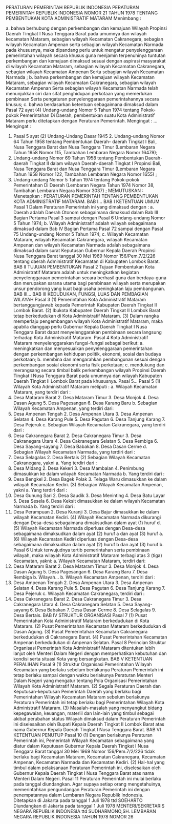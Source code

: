  PERATURAN PEMERINTAH REPUBLIK INDONESIA PERATURAN PEMERINTAH REPUBLIK INDONESIA NOMOR 21 TAHUN 1978 TENTANG PEMBENTUKAN KOTA ADMINISTRATIF MATARAM
Menimbang :

a. bahwa berhubung dengan perkembangan dan kemajuan Wilayah Propinsi Daerah Tingkat I Nusa Tenggara Barat pada umumnya dan wilayah kecamatan Mataram, sebagian wilayah Kecamatan Cakranegara, sebagian wilayah Kecamatan Ampenan serta sebagian wilayah Kecamatan Narmada pada khususnya, maka dipandang perlu untuk mengatur penyelenggaraan pemerintahan wilayah secara khusus guna menjamin terpenuhinya tuntutan perkembangan dan kemajuan dimaksud sesuai dengan aspirasi masyarakat di wilayah Kecamatan Mataram, sebagian wilayah Kecamatan Cakranegara, sebagian wilayah Kecamatan Ampenan Serta sebagian wilayah Kecamatan Narmada ;
b. bahwa perkembangan dan kemajuan wilayah Kecamatan Mataram, sebagian wilayah Kecamatan Cakranegara, sebagian wilayah Kecamatan Ampenan Serta sebagian wilayah Kecamatan Narmada telah menunjukkan ciri dan sifat penghidupan perkotaan yang memerlukan pembinaan Serta pengaturan penyelenggaraan pemerintahannya secara khusus;
c. bahwa berdasarkan ketentuan sebagaimana dimaksud dalam Pasal 72 ayat (4) Undang-undang Nomor 5 Tahun 1974 tentang Pokok-pokok Pemerintahan Di Daerah, pembentukan suatu Kota Administratif Mataram perlu ditetapkan dengan Peraturan Pemerintah.
Mengingat :
 …
Mengingat :

1. Pasal 5 ayat (2) Undang-Undang Dasar 1945 2. Undang-undang Nomor 64 Tahun 1958 tentang Pembentukan Daerah- daerah Tingkat I Bali, Nusa Tenggara Barat dan Nusa Tenggara Timur (Lembaran Negara Tahun 1958 Nomor 115, Tambahan Lembaran Negara Nomor 16479);
3. Undang-undang Nomor 69 Tahun 1958 tentang Pembentukan Daerah- daerah Tingkat II dalam wilayah Daerah-daerah Tingkat I Propinsi Bali, Nusa Tenggara Barat dan Nusa Tenggara Timur (Lembaran Negara Tahun 1958 Nomor 122, Tambahan Lembaran Negara Nomor 1655) ;
4. Undang-undang Nomor 5 Tahun 1974 tentang Pokok-pokok Pemerintahan Di Daerah (Lembaran Negara Tahun 1974 Nomor 38, Tambahan Lembaran Negara Nomor 3037) ;
MEMUTUSKAN :
 Menetapkan : PERATURAN PEMERINTAH TENTANG PEMBENTUKAN KOTA ADMINISTRATIF MATARAM. BAB I…
BAB I KETENTUAN UMUM
Pasal 1
Dalam Peraturan Pemerintah ini yang dimaksud dengan :
a. Daerah adalah Daerah Otonom sebagaimana dimaksud dalam Bab III Bagian Pertama Pasal 3 sampai dengan Pasal 6 Undang-undang Nomor 5 Tahun 1974;
b. Wilayah Administratif adalah wilayah sebagaimana dimaksud dalam Bab IV Bagian Pertama Pasal 72 sampai dengan Pasal 75 Undang-undang Nomor 5 Tahun 1974;
c. Wilayah Kecamatan Mataram, wilayah Kecamatan Cakranegara, wilayah Kecamatan Ampenan dan wilayah Kecamatan Narmada adalah sebagaimana dimaksud dalam surat Keputusan Gubernur Kepala Daerah Propinsi Nusa Tenggara Barat tanggal 30 Mei 1969 Nomor 156/Pem.7/2/226 tentang daerah Administratif Kecamatan di Kabupaten Lombok Barat.
BAB II TUJUAN PEMBENTUKAN
Pasal 2
Tujuan Pembentukan Kota Administratif Mataram adalah untuk meningkatkan kegiatan penyelenggaraan pemerintahan secara berhasil guna dan berdaya-guna dan merupakan sarana utama bagi pembinaan wilayah serta merupakan unsur pendorong yang kuat bagi usaha peningkatan laju pembangunan. BAB III…
BAB III KEDUDUKAN, FUNGSI, LUAS DAN PEMBAGIAN WILAYAH
Pasal 3
(1) Pemerintahan Kota Administratif Mataram bertanggungjawab kepada Pemerintah Kabupaten Daerah Tingkat II Lombok Barat.
(2) lbukota Kabupaten Daerah Tingkat II Lombok Barat tetap berkedudukan di Kota Administratif Mataram.
(3) Dalam rangka memperlaju pengembangan wilayah Kota Administratif Mataram, maka apabila dianggap perlu Gubernur Kepala Daerah Tingkat I Nusa Tenggara Barat dapat menyelenggarakan pembinaan secara langsung terhadap Kota Administratif Mataram.
Pasal 4
Kota Administratif Mataram menyelenggarakan fungsi-fungsi sebagai berikut:
a. meningkatkan dan menyesuaikan penyelenggaraan pemerintahan dengan perkembangan kehidupan politik, ekonomi, sosial dan budaya perkotaan;
b. membina dan mengarahkan pembangunan sesuai dengan perkembangan sosial ekonomi serta fisik perkotaan;
c. mendukung dan merangsang secara timbal balik perkembangan wilayah Propinsi Daerah Tingkat I Nusa Tenggara Barat pada umumnya dan wilayah Kabupaten Daerah Tingkat II Lombok Barat pada khususnya. Pasal 5…
Pasal 5
(1) Wilayah Kota Administratif Mataram meliputi :
a. Wilayah Kecamatan Mataram, yang terdiri dari :
1. Desa Mataram Barat 2. Desa Mataram Timur 3. Desa Monjok 4. Desa Dasan Agung 5. Desa Pagesangan 6. Desa Karang Baru b. Sebagian Wilayah Kecamatan Ampenan, yang terdiri dari:
1. Desa Ampenan Tengah 2. Desa Ampenan Utara 3. Desa Ampenan Selatan 4. Desa Karang Pule 5. Desa Pagutan 6. Desa Tanjung Karang 7. Desa Pejeruk c. Sebagian Wilayah Kecamatan Cakranegara, yang terdiri dari :
1. Desa Cakranegara Barat 2. Desa Cakranegara Timur 3. Desa Cakranegara Utara 4. Desa Cakranegara Selatan 5. Desa Rembiga 6. Desa Sayang-sayang 7. Desa Babakan 8. Desa Dasan Cerme d. Sebagian Wilayah Kecamatan Narmada, yang terdiri dari :
1. Desa Selagalas 2. Desa Bertais (2) Sebagian Wilayah Kecamatan Cakranegara, yakni a. Yang terdiri dari :
1. Desa Midang 2. Desa Kekeri 3. Desa Mambalan 4. Penimbung dimasukkan ke dalam wilayah Kecamatan Narmada b. Yang terdiri dari :
1. Desa Bengkel 2. Desa Bagek Polak 3. Telaga Waru dimasukkan ke dalam wilayah Kecamatan Kediri.
(3) Sebagian Wilayah Kecamatan Ampenan, yakni a. Yang terdiri dari :
1. Desa Gunung Sari 2. Desa Saudik 3. Desa Meninting 4. Desa Batu Layar 5. Desa Sesela 6. Desa Keksit dimasukkan ke dalam wilayah Kecamatan Narmada b. Yang terdiri dari :
1. Desa Perampuan 2. Desa Kuranji 3. Desa Bajur dimasukkan ke dalam wilayah Kecamatan Kediri.
(4) Wilayah Kecamatan Narmada dikurangi dengan Desa-desa sebagaimana dimaksudkan dalam ayat (1) huruf d.
(5) Wilayah Kecamatan Narmada diperluas dengan Desa-desa sebagaimana dimaksudkan dalam ayat (2) huruf a dan ayat (3) huruf a.
(6) Wilayah Kecamatan Kediri diperluas dengan Desa-desa sebagaimana dimaksudkan dalam ayat (2) huruf b dan ayat (3) huruf b.
Pasal 6
Untuk terwujudnya tertib pemerintahan serta pembinaan wilayah, maka wilayah Kota Administratif Mataram terbagi atas 3 (tiga) Kecamatan, yakni:
a. Wilayah Kecamatan Mataram, terdiri dari:
1. Desa Mataram Barat 2. Desa Mataram Timur 3. Desa Monjok 4. Desa Dasan Agung 5. Desa Pagesangan 6. Desa Karang Baru 7. Desa Rembiga b. Wilayah… b. Wilayah Kecamatan Ampenan, terdiri dari :
1. Desa Ampenan Tengah 2. Desa Ampenan Utara 3. Desa Ampenan Selatan 4. Desa Karang Pule 5. Desa Pagutan 6. Desa Tanjung Karang 7. Desa Pejeruk c. Wilayah Kecamatan Cakranegara, terdiri dari :
1. Desa Cakranegara Barat 2. Desa Cakranegara Timur 3. Desa Cakranegara Utara 4. Desa Cakranegara Selatan 5. Desa Sayang-sayang 6. Desa Babakan 7. Desa Dasan Cerme 8. Desa Selagalas 9. Desa Bertais.
BAB IV STRUKTUR ORGANISASI
Pasal 7
(1) Pusat Pemerintahan Kota Administratif Mataram berkedudukan di Kota Mataram.
(2) Pusat Pemerintahan Kecamatan Mataram berkedudukan di Dasan Agung.
(3) Pusat Pemerintahan Kecamatan Cakranegara berkedudukan di Cakranegara Barat.
(4) Pusat Pemerintahan Kecamatan Ampenan berkedudukan di Ampenan Selatan.
Pasal 8
Perincian Struktur Organisasi Pemerintah Kota Administratif Mataram ditentukan lebih lanjut oleh Menteri Dalam Negeri dengan memperhatikan kebutuhan dan kondisi serta situasi Kota yang bersangkutan.
BAB V KETENTUAN PERALIHAN
Pasal 9
(1) Struktur Organisasi Pemerintahan Wilayah Kecamatan yang berlaku sebelum berlakunya Peraturan Pemerintah ini tetap berlaku sampai dengan waktu berlakunya Peraturan Menteri Dalam Negeri yang mengatur tentang Pola Organisasi Pemerintahan Wilayah Kota Administratif Mataram.
(2) Segala Peraturan Daerah dan Keputusan-keputusan Pemerintah Daerah yang berlaku bagi Pemerintahan Wilayah Kecamatan Mataram sebelum berlakunya Peraturan Pemerintah ini tetap beriaku bagi Pemerintahan Wilayah Kota Administratif Mataram.
(3) Masalah-masalah yang menyangkut bidang kepegawaian, keuangan, materiil dan lain-lain yang timbul sebagai akibat perubahan status Wilayah dimaksud dalam Peraturan Pemerintah ini diselesaikan oleh Bupati Kepala Daerah Tingkat II Lombok Barat atas nama Gubernur Kepala Daerah Tingkat I Nusa Tenggara Barat.
BAB VI KETENTUAN PENUTUP
Pasal 10
(1) Dengan berlakunya Peraturan Pemerintah ini, Pemerintah Wilayah Kecamatan sebagaimana yang diatur dalam Keputusan Gubernur Kepala Daerah Tingkat I Nusa Tenggara Barat tanggal 30 Mei 1969 Nomor 156/Pem.7/2/226 tidak berlaku bagi Kecamatan Mataram, Kecamatan Cakranegara, Kecamatan Ampenan, Kecamatan Narmada dan Kecamatan Kediri.
(2) Hal-hal yang timbul dalam pelaksanaan Peraturan Pemerintah ini, diselesaikan oleh Gubernur Kepala Daerah Tingkat I Nusa Tenggara Barat atas nama Menteri Dalam Negeri.
Pasal 11
Peraturan Pemerintah ini mulai berlaku pada tanggal diundangkan. Agar supaya setiap orang mengetahuinya, memerintahkan pengundangan Peraturan Pemerintah ini dengan penempatannya dalam Lembaran Negara Republik Indonesia. Ditetapkan di Jakarta pada tanggal 1 Juli 1978 ttd SOEHARTO Diundangkan di Jakarta pada tanggal 1 Juli 1978 MENTERI/SEKRETARIS NEGARA REPUBLIK INDONESIA ttd SUDHARMONO,SH. LEMBARAN NEGARA REPUBLIK INDONESIA TAHUN 1978 NOMOR 26